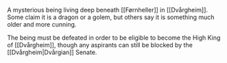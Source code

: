 A mysterious being living deep beneath [[Førnheller]] in [[Dvårgheim]]. Some claim it is a dragon or a golem, but others say it is something much older and more cunning.

The being must be defeated in order to be eligible to become the High King of [[Dvårgheim]], though any aspirants can still be blocked by the [[Dvårgheim|Dvårgian]] Senate. 
